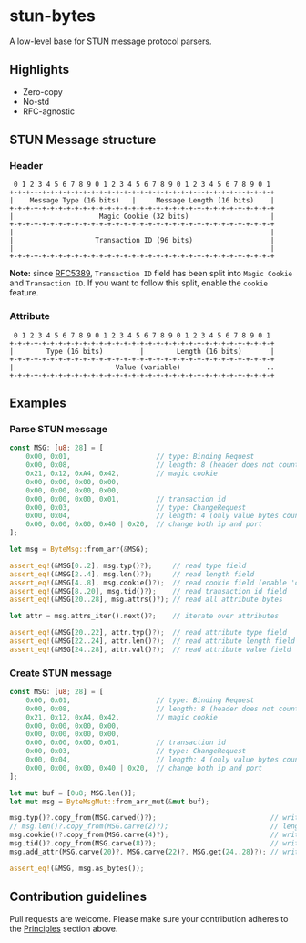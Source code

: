 # stun-bytes

A low-level base for STUN message protocol parsers.

## Highlights
 - Zero-copy
 - No-std
 - RFC-agnostic

## STUN Message structure

### Header
```text
 0 1 2 3 4 5 6 7 8 9 0 1 2 3 4 5 6 7 8 9 0 1 2 3 4 5 6 7 8 9 0 1
+-+-+-+-+-+-+-+-+-+-+-+-+-+-+-+-+-+-+-+-+-+-+-+-+-+-+-+-+-+-+-+-+
|    Message Type (16 bits)   |     Message Length (16 bits)    |
+-+-+-+-+-+-+-+-+-+-+-+-+-+-+-+-+-+-+-+-+-+-+-+-+-+-+-+-+-+-+-+-+
|                     Magic Cookie (32 bits)                    |
+-+-+-+-+-+-+-+-+-+-+-+-+-+-+-+-+-+-+-+-+-+-+-+-+-+-+-+-+-+-+-+-+
|                                                               |
|                    Transaction ID (96 bits)                   |
|                                                               |
+-+-+-+-+-+-+-+-+-+-+-+-+-+-+-+-+-+-+-+-+-+-+-+-+-+-+-+-+-+-+-+-+
```

**Note:** since [RFC5389](https://www.rfc-editor.org/rfc/rfc5389#section-6),
`Transaction ID` field has been split into `Magic Cookie` and `Transaction ID`.
If you want to follow this split, enable the `cookie` feature.

### Attribute
```text
 0 1 2 3 4 5 6 7 8 9 0 1 2 3 4 5 6 7 8 9 0 1 2 3 4 5 6 7 8 9 0 1
+-+-+-+-+-+-+-+-+-+-+-+-+-+-+-+-+-+-+-+-+-+-+-+-+-+-+-+-+-+-+-+-+
|        Type (16 bits)         |        Length (16 bits)       |
+-+-+-+-+-+-+-+-+-+-+-+-+-+-+-+-+-+-+-+-+-+-+-+-+-+-+-+-+-+-+-+-+
|                         Value (variable)                     ..
+-+-+-+-+-+-+-+-+-+-+-+-+-+-+-+-+-+-+-+-+-+-+-+-+-+-+-+-+-+-+-+-+
```

## Examples

### Parse STUN message

```rust
const MSG: [u8; 28] = [
    0x00, 0x01,                     // type: Binding Request
    0x00, 0x08,                     // length: 8 (header does not count)
    0x21, 0x12, 0xA4, 0x42,         // magic cookie
    0x00, 0x00, 0x00, 0x00,
    0x00, 0x00, 0x00, 0x00,
    0x00, 0x00, 0x00, 0x01,         // transaction id
    0x00, 0x03,                     // type: ChangeRequest
    0x00, 0x04,                     // length: 4 (only value bytes count)
    0x00, 0x00, 0x00, 0x40 | 0x20,  // change both ip and port
];

let msg = ByteMsg::from_arr(&MSG);

assert_eq!(&MSG[0..2], msg.typ()?);     // read type field
assert_eq!(&MSG[2..4], msg.len()?);     // read length field
assert_eq!(&MSG[4..8], msg.cookie()?);  // read cookie field (enable 'cookie' feature first)
assert_eq!(&MSG[8..20], msg.tid()?);    // read transaction id field
assert_eq!(&MSG[20..28], msg.attrs()?); // read all attribute bytes

let attr = msg.attrs_iter().next()?;    // iterate over attributes

assert_eq!(&MSG[20..22], attr.typ()?);  // read attribute type field
assert_eq!(&MSG[22..24], attr.len()?);  // read attribute length field
assert_eq!(&MSG[24..28], attr.val()?);  // read attribute value field
```

### Create STUN message

```rust
const MSG: [u8; 28] = [
    0x00, 0x01,                     // type: Binding Request
    0x00, 0x08,                     // length: 8 (header does not count)
    0x21, 0x12, 0xA4, 0x42,         // magic cookie
    0x00, 0x00, 0x00, 0x00,
    0x00, 0x00, 0x00, 0x00,
    0x00, 0x00, 0x00, 0x01,         // transaction id
    0x00, 0x03,                     // type: ChangeRequest
    0x00, 0x04,                     // length: 4 (only value bytes count)
    0x00, 0x00, 0x00, 0x40 | 0x20,  // change both ip and port
];

let mut buf = [0u8; MSG.len()];
let mut msg = ByteMsgMut::from_arr_mut(&mut buf);

msg.typ()?.copy_from(MSG.carved()?);                            // write type field
// msg.len()?.copy_from(MSG.carve(2)?);                         // length field updates automatically
msg.cookie()?.copy_from(MSG.carve(4)?);                         // write cookie field
msg.tid()?.copy_from(MSG.carve(8)?);                            // write transaction id field
msg.add_attr(MSG.carve(20)?, MSG.carve(22)?, MSG.get(24..28)?); // write attribute (type, length, value)

assert_eq!(&MSG, msg.as_bytes());
```

## Contribution guidelines

Pull requests are welcome. Please make sure your contribution adheres to the [Principles](#Principles) section above.
